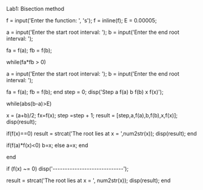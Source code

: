Lab1: Bisection method


f = input('Enter the function: ', 's');
f = inline(f);
E = 0.00005;

a = input('Enter the start root interval: ');
b = input('Enter the end root interval: ');

fa = f(a);
fb = f(b);


while(fa*fb > 0)

  a = input('Enter the start root interval: ');
  b = input('Enter the end root interval: ');


  fa = f(a);
  fb = f(b);
end
step = 0;
  disp('Step a         f(a)         b           f(b)        x        f(x)');

while(abs(b-a)>E)

  x = (a+b)/2;
  fx=f(x);
  step =step + 1;
  result = [step,a,f(a),b,f(b),x,f(x)];
  disp(result);
  
  if(f(x)==0)
  result = strcat('The root lies at x = ',num2str(x));
  disp(result); 
  end
 
 if(f(a)*f(x)<0)
  b=x;
 else
  a=x;
 end
 

end


if (f(x) ~= 0)
  disp('-----------------------------');

  result = strcat('The root lies at x = ', num2str(x));
  disp(result);
end

